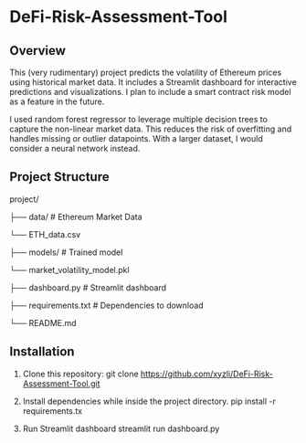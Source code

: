 # DeFi-Risk-Assessment-Tool

## Overview
This (very rudimentary) project predicts the volatility of Ethereum prices using historical market data. It includes a Streamlit dashboard for interactive predictions and visualizations. I plan to include a smart contract risk model as a feature in the future.

I used random forest regressor to leverage multiple decision trees to capture the non-linear market data. This reduces the risk of overfitting and handles missing or outlier datapoints. With a larger dataset, I would consider a neural network instead.

## Project Structure
project/

├── data/ # Ethereum Market Data

  └──  ETH_data.csv

├── models/ # Trained model

  └── market_volatility_model.pkl

├── dashboard.py # Streamlit dashboard

├── requirements.txt # Dependencies to download

└── README.md

## Installation
1. Clone this repository:
   git clone https://github.com/xyzli/DeFi-Risk-Assessment-Tool.git
   
2. Install dependencies while inside the project directory.
   pip install -r requirements.tx
   
3. Run Streamlit dashboard
   streamlit run dashboard.py
